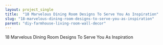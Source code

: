 ```yaml
---
layout: project_single
title:  "18 Marvelous Dining Room Designs To Serve You As Inspiration"
slug: "18-marvelous-dining-room-designs-to-serve-you-as-inspiration"
parent: "diy-farmhouse-living-room-wall-decor"
---
```

18 Marvelous Dining Room Designs To Serve You As Inspiration